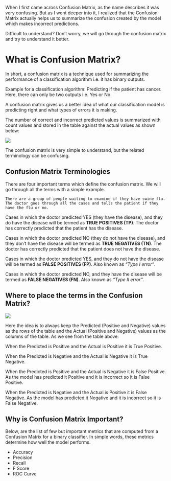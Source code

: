 When I first came across Confusion Matrix, as the name describes it was very confusing. But as I went deeper into it, I realized that the Confusion Matrix actually helps us to summarize the confusion created by the model which makes incorrect predictions.

Difficult to understand? Don’t worry, we will go through the confusion matrix and try to understand it better.

# What is Confusion Matrix?
In short, a confusion matrix is a technique used for summarizing the performance of a classification algorithm i.e. it has binary outputs.

Example for a classification algorithm: Predicting if the patient has cancer. Here, there can only be two outputs i.e. Yes or No.

A confusion matrix gives us a better idea of what our classification model is predicting right and what types of errors it is making.

The number of correct and incorrect predicted values is summarized with count values and stored in the table against the actual values as shown below:

![](https://miro.medium.com/max/974/0*-GAP6jhtJvt7Bqiv.png)

The confusion matrix is very simple to understand, but the related terminology can be confusing.

## Confusion Matrix Terminologies
There are four important terms which define the confusion matrix. We will go through all the terms with a simple example.

```
There are a group of people waiting to examine if they have swine flu. The doctor goes through all the cases and tells the patient if they have the flu or no.
```
Cases in which the doctor predicted YES (they have the disease), and they do have the disease will be termed as **TRUE POSITIVES (TP)**. The doctor has correctly predicted that the patient has the disease.

Cases in which the doctor predicted NO (they do not have the disease), and they don’t have the disease will be termed as **TRUE NEGATIVES (TN)**. The doctor has correctly predicted that the patient does not have the disease.

Cases in which the doctor predicted YES, and they do not have the disease will be termed as **FALSE POSITIVES (FP)**. Also known as *“Type I error”*.

Cases in which the doctor predicted NO, and they have the disease will be termed as **FALSE NEGATIVES (FN)**. Also known as *“Type II error”*.


## Where to place the terms in the Confusion Matrix?

![](https://miro.medium.com/max/1400/0*9r99oJ2PTRi4gYF_.jpg)

Here the idea is to always keep the Predicted (Positive and Negative) values as the rows of the table and the Actual (Positive and Negative) values as the columns of the table. As we see from the table above:

When the Predicted is Positive and the Actual is Positive it is True Positive.

When the Predicted is Negative and the Actual is Negative it is True Negative.

When the Predicted is Positive and the Actual is Negative it is False Positive. As the model has predicted it Positive and it is incorrect so it is False Positive.

When the Predicted is Negative and the Actual is Positive it is False Negative. As the model has predicted it Negative and it is incorrect so it is False Negative.

## Why is Confusion Matrix Important?
Below, are the list of few but important metrics that are computed from a Confusion Matrix for a binary classifier. In simple words, these metrics determine how well the model performs.

* Accuracy
* Precision
* Recall
* F Score
* ROC Curve
